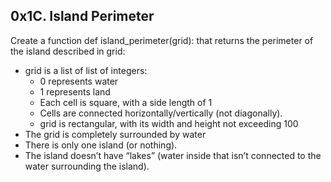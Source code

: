 ## 0x1C. Island Perimeter

Create a function def island_perimeter(grid): that returns the perimeter of the island described in grid:

- grid is a list of list of integers:
	+ 0 represents water
	+ 1 represents land
	+ Each cell is square, with a side length of 1
	+ Cells are connected horizontally/vertically (not diagonally).
	+ grid is rectangular, with its width and height not exceeding 100
- The grid is completely surrounded by water
- There is only one island (or nothing).
- The island doesn’t have “lakes” (water inside that isn’t connected to the water surrounding the island).
